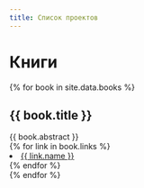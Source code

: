 ```yaml
---
title: Список проектов
---
```


# Книги

{% for book in site.data.books %}
  <div class="w3-card w3-light-gray">
    <div class="w3-container w3-yellow">
      <h2>{{ book.title }}</h2>
	</div>
	<div class="w3-container w3-padding">
	  {{ book.abstract }}
    </div>
	<div class="w3-ul w3-gray">
	  {% for link in book.links %}
	    <li>
		  <a href="{{ link.href }}">{{ link.name }} <i class="fa fa-external-link"></i></a>
		</li>
	  {% endfor %}
	</div>
  </div>
{% endfor %}
